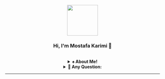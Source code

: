 <p align="center">
  <a href="https://mkarimi21.ir/">
    <img src='https://avataaars.io/?avatarStyle=Circle&topType=ShortHairShortWaved&accessoriesType=Prescription02&hairColor=Black&facialHairType=BeardLight&facialHairColor=Black&clotheType=Hoodie&clotheColor=Black&eyeType=Wink&eyebrowType=Default&mouthType=Smile&skinColor=Light' width="100" height="100">
  </a>
</p>
<h3 align="center">Hi, I'm Mostafa Karimi 👋</h3>
</br>



<details align="center">
<summary>
  <b>♠️ About Me! </b>
  </summary>
<p align="center">
  
  Hi! I'm Mostafa Karimi.
  </br>
  I am an MSc in systems optimization and my skill in the field of Machine Learning engineering and Planning and Project Control. I have recently entered Deep Learning engineering and I am interested in working professionally in this field and make business intelligence or etc.
  </br>
  I'm Skilled in Python, MS Power BI and Tableau, MS Project and Excel, and COMFAR.
  </br>
  And I love to learn CEH, Cryptography, Open Source Society and Sociology.
</p>
</br>
</br>

[![Twitter Follow](https://img.shields.io/twitter/follow/MKarimi21?label=Follow&style=social)](https://twitter.com/mkarimi21)

</br>
-----

</details>

<details align="center">
<summary>
  <b>📌 Any Question: </b>
  </summary>

* 📧 [Email](mailto:mkarimi21@hotmail.com),
* 🔗 [LinkedIn](https://www.linkedin.com/in/mkarimi21/), 
* 💙 [Telegram](https://telegram.me/mkarimi21). 


</details>







-----


